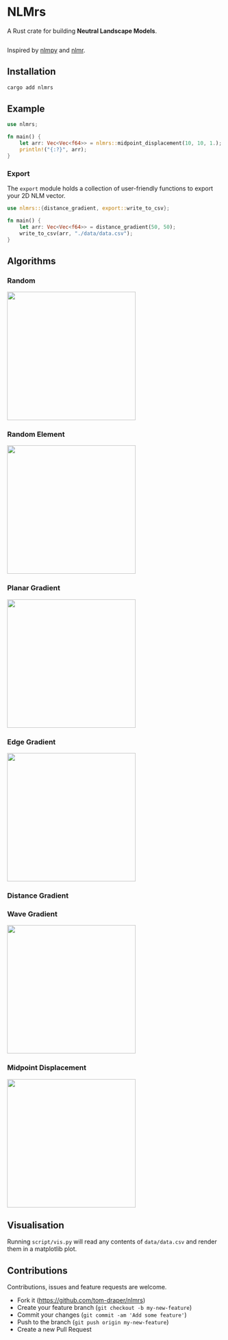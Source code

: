 # NLMrs

A Rust crate for building <b>Neutral Landscape Models</b>.

<img src="https://user-images.githubusercontent.com/41476809/211358340-8e4d68de-fdc4-4e75-846b-b7b5c6105bfb.png" alt="" />

Inspired by [nlmpy](https://pypi.org/project/nlmpy/) and [nlmr](https://github.com/ropensci/NLMR).

## Installation

```bash
cargo add nlmrs
```

## Example

```rs
use nlmrs;

fn main() {
    let arr: Vec<Vec<f64>> = nlmrs::midpoint_displacement(10, 10, 1.);
    println!("{:?}", arr);
}
```

### Export

The `export` module holds a collection of user-friendly functions to export your 2D NLM vector.

```rs
use nlmrs::{distance_gradient, export::write_to_csv};

fn main() {
    let arr: Vec<Vec<f64>> = distance_gradient(50, 50);
    write_to_csv(arr, "./data/data.csv");
}
```

## Algorithms

### Random

<img src="https://user-images.githubusercontent.com/41476809/211366758-60cd60fa-bc7d-4bfb-b514-1aca1870dfa8.png" alt="" width=300 />

### Random Element

<img src="https://user-images.githubusercontent.com/41476809/211366837-8912ddc8-a541-4060-b948-abb81aeb4c27.png" alt="" width=300 />

### Planar Gradient

<img src="https://user-images.githubusercontent.com/41476809/211367190-9ed6604f-7352-4fb8-a75a-957bd733e01a.png" alt="" width=300 />

### Edge Gradient

<img src="https://user-images.githubusercontent.com/41476809/211367676-e731dcc4-3da3-48d6-b7bf-d90b08a3645f.png" alt="" width=300 />

### Distance Gradient

### Wave Gradient

<img src="https://user-images.githubusercontent.com/41476809/211368695-61bc245b-214c-4e7d-9f74-dcfc8dde0087.png" alt="" width=300 />

### Midpoint Displacement

<img src="https://user-images.githubusercontent.com/41476809/211368739-3bfd4026-f47b-4b15-92ab-38e48c963d87.png" alt="" width=300 />

## Visualisation

Running `script/vis.py` will read any contents of `data/data.csv` and render them in a matplotlib plot.

## Contributions

Contributions, issues and feature requests are welcome.

- Fork it (https://github.com/tom-draper/nlmrs)
- Create your feature branch (`git checkout -b my-new-feature`)
- Commit your changes (`git commit -am 'Add some feature'`)
- Push to the branch (`git push origin my-new-feature`)
- Create a new Pull Request
